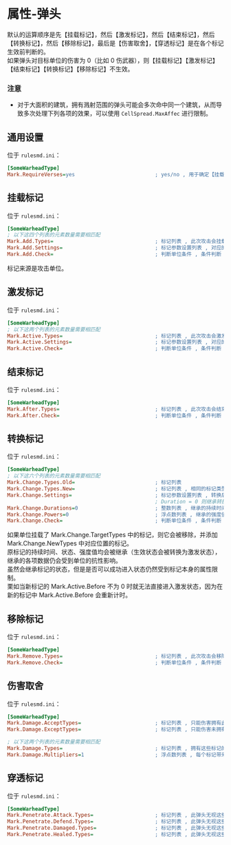 # 属性-弹头

默认的运算顺序是先【挂载标记】，然后【激发标记】，然后【结束标记】，然后【转换标记】，然后【移除标记】，最后是【伤害取舍】，【穿透标记】是在各个标记生效前判断的。  
如果弹头对目标单位的伤害为 0（比如 0 伤武器），则【挂载标记】【激发标记】【结束标记】【转换标记】【移除标记】不生效。

### 注意

* 对于大面积的建筑，拥有溅射范围的弹头可能会多次命中同一个建筑，从而导致多次处理下列各项的效果，可以使用 `CellSpread.MaxAffec` 进行限制。



## 通用设置

位于 `rulesmd.ini`：

```ini
[SomeWarheadType]
Mark.RequireVerses=yes                          ; yes/no , 用于确定【挂载标记】【激发标记】【结束标记】【转换标记】【移除标记】是否能影响护甲 0% 的单位 , yes = 不能影响 , 默认值是 yes
```



## 挂载标记

位于 `rulesmd.ini`：

```ini
[SomeWarheadType]
; 以下这四个列表的元素数量需要相匹配
Mark.Add.Types=                                 ; 标记列表 , 此次攻击会挂载这些标记 , 如果已有指定标记则会延长持续时间 (单纯延长持续时间并不会改变标记的状态)
Mark.Add.Settings=                              ; 标记参数设置列表 , 对应的标记在挂载时会合并此设置 , 不设置则使用标记的默认值 , 默认值是 None (即无标记参数设置 , 不区分大小写)
Mark.Add.Check=                                 ; 判断单位条件 , 条件判断 , 需要满足所有的条件
```

标记来源是攻击单位。



## 激发标记

位于 `rulesmd.ini`：

```ini
[SomeWarheadType]
; 以下这两个列表的元素数量需要相匹配
Mark.Active.Types=                              ; 标记列表 , 此次攻击会激发这些标记
Mark.Active.Settings=                           ; 标记参数设置列表 , 对应的标记在激发时会合并此设置 , 不设置则无法获得强度值 (什么都不做) , 默认值是 None (即无标记参数设置 , 不区分大小写)
Mark.Active.Check=                              ; 判断单位条件 , 条件判断 , 需要满足所有的条件
```



## 结束标记

位于 `rulesmd.ini`：

```ini
[SomeWarheadType]
Mark.After.Types=                               ; 标记列表 , 此次攻击会结束这些标记 (提前结束激发并尝试进入结束状态 , 挂载状态的标记也会被结束)
Mark.After.Check=                               ; 判断单位条件 , 条件判断 , 需要满足所有的条件
```



## 转换标记

位于 `rulesmd.ini`：

```ini
[SomeWarheadType]
; 以下这六个列表的元素数量需要相匹配
Mark.Change.Types.Old=                          ; 标记列表
Mark.Change.Types.New=                          ; 标记列表 , 相同的标记类型无法转换
Mark.Change.Settings=                           ; 标记参数设置列表 , 转换后的标记在挂载时会合并此设置 , 默认值是 None (即无标记参数设置 , 不区分大小写)
                                                ; Duration = 0 则继承转换前标记的持续时间 , Power = 0 则继承转换前标记的强度值 (不设置则强制继承)
Mark.Change.Durations=0                         ; 整数列表 , 继承的持续时间会增加此值 , 负数倒扣持续时间 , 使用标记的默认值时此项无效 , 默认值是 0 , 单位 : 帧
Mark.Change.Powers=0                            ; 浮点数列表 , 继承的强度值会额外增加此值 , 负数倒扣强度值 , 默认值是 0 , 单位 : 点
Mark.Change.Check=                              ; 判断单位条件 , 条件判断 , 需要满足所有的条件
```

如果单位挂载了 Mark.Change.TargetTypes 中的标记，则它会被移除，并添加 Mark.Change.NewTypes 中对应位置的标记。  
原标记的持续时间、状态、强度值均会被继承（生效状态会被转换为激发状态），继承的各项数据仍会受到单位的抗性影响。  
虽然会继承标记的状态，但是是否可以成功进入状态仍然受到标记本身的属性限制。  
栗如当新标记的 Mark.Active.Before 不为 0 时就无法直接进入激发状态，因为在新的标记中 Mark.Active.Before 会重新计时。



## 移除标记

位于 `rulesmd.ini`：

```ini
[SomeWarheadType]
Mark.Remove.Types=                              ; 标记列表 , 此次攻击会移除这些标记
Mark.Remove.Check=                              ; 判断单位条件 , 条件判断 , 需要满足所有的条件
```



## 伤害取舍

位于 `rulesmd.ini`：

```ini
[SomeWarheadType]
Mark.Damage.AcceptTypes=                        ; 标记列表 , 只能伤害拥有此标记的单位 , 仅限于常规伤害 (无法伤害不等于无法瞄准) , 不写或留空表示允许任意标记
Mark.Damage.ExceptTypes=                        ; 标记列表 , 只能伤害未拥有此标记的单位 , 仅限于常规伤害 (无法伤害不等于无法瞄准) , 如果两个列表都设置了就必须同时满足两个列表才能造成伤害

; 以下这两个列表的元素数量需要相匹配
Mark.Damage.Types=                              ; 标记列表 , 拥有这些标记的单位会额外处理伤害 , 仅限于常规伤害
Mark.Damage.Multipliers=1                       ; 浮点数列表 , 每个标记带来的伤害倍率 , 多个标记彼此相乘 , 0 ~ 1 表示伤害降低 , 大于 1 表示伤害提升 , 不能小于 0 , 默认值是 1
```



## 穿透标记

位于 `rulesmd.ini`：

```ini
[SomeWarheadType]
Mark.Penetrate.Attack.Types=                    ; 标记列表 , 此弹头无视这些标记在【攻击处理阶段】的效果 (影响攻击者的标记) , 写 <All> 表示对所有标记生效 (不区分大小写) , 不写或留空表示不应用此效果 , 默认值是 空
Mark.Penetrate.Defend.Types=                    ; 标记列表 , 此弹头无视这些标记在【防御处理阶段】的效果 (影响被击者的标记) , 写 <All> 表示对所有标记生效 (不区分大小写) , 不写或留空表示不应用此效果 , 默认值是 空
Mark.Penetrate.Damaged.Types=                   ; 标记列表 , 此弹头无视这些标记在【受伤处理阶段】的效果 (影响被击者的标记) , 写 <All> 表示对所有标记生效 (不区分大小写) , 不写或留空表示不应用此效果 , 默认值是 空
Mark.Penetrate.Healed.Types=                    ; 标记列表 , 此弹头无视这些标记在【治疗处理阶段】的效果 (影响被击者的标记) , 写 <All> 表示对所有标记生效 (不区分大小写) , 不写或留空表示不应用此效果 , 默认值是 空
```